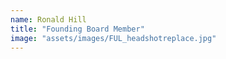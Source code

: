 ```yaml
---
name: Ronald Hill
title: "Founding Board Member"
image: "assets/images/FUL_headshotreplace.jpg"
---
```

